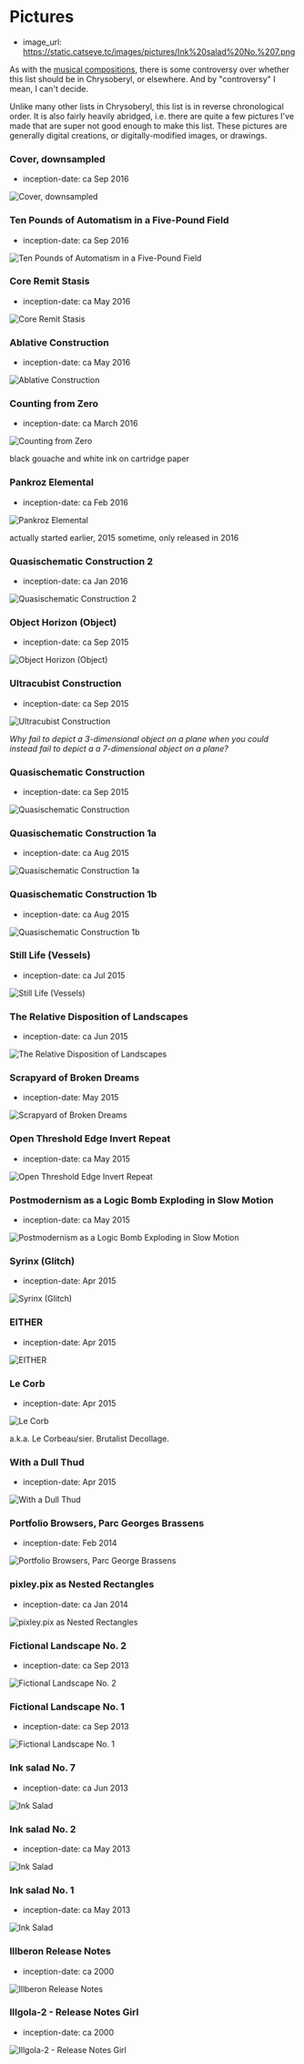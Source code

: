 Pictures
========

*   image_url: https://static.catseye.tc/images/pictures/Ink%20salad%20No.%207.png

As with the [musical compositions](Musical%20Compositions.md), there is some controversy over whether this list
should be in Chrysoberyl, or elsewhere.  And by "controversy" I mean, I can't decide.

Unlike many other lists in Chrysoberyl, this list is in reverse chronological order.  It is also fairly heavily
abridged, i.e. there are quite a few pictures I've made that are super not good enough to make this list.
These pictures are generally digital creations, or digitally-modified images, or drawings.

### Cover, downsampled

*   inception-date: ca Sep 2016

![Cover, downsampled](https://static.catseye.tc/images/pictures/Cover,%20downsampled.jpg)

### Ten Pounds of Automatism in a Five-Pound Field

*   inception-date: ca Sep 2016

![Ten Pounds of Automatism in a Five-Pound Field](https://static.catseye.tc/images/pictures/Ten%20Pounds%20of%20Automatism%20in%20a%20Five-Pound%20Field.jpg)

### Core Remit Stasis

*   inception-date: ca May 2016

![Core Remit Stasis](https://static.catseye.tc/images/pictures/Core%20Remit%20Stasis.jpg)

### Ablative Construction

*   inception-date: ca May 2016

![Ablative Construction](https://static.catseye.tc/images/pictures/Ablative%20Construction.jpg)

### Counting from Zero

*   inception-date: ca March 2016

![Counting from Zero](https://static.catseye.tc/images/pictures/Counting%20from%20Zero.jpg)

black gouache and white ink on cartridge paper

### Pankroz Elemental

*   inception-date: ca Feb 2016

![Pankroz Elemental](https://static.catseye.tc/images/pictures/Pankroz%20Elemental.jpg)

actually started earlier, 2015 sometime, only released in 2016

### Quasischematic Construction 2

*   inception-date: ca Jan 2016

![Quasischematic Construction 2](https://static.catseye.tc/images/pictures/Quasischematic%20Construction%202.jpg)

### Object Horizon (Object)

*   inception-date: ca Sep 2015

![Object Horizon (Object)](https://static.catseye.tc/images/pictures/Object%20Horizon%20%28Object%29.jpg)

### Ultracubist Construction

*   inception-date: ca Sep 2015

![Ultracubist Construction](https://static.catseye.tc/images/pictures/Ultracubist%20Construction.jpg)

_Why fail to depict a 3-dimensional object on a plane when you could instead fail to depict a a 7-dimensional object on a plane?_

### Quasischematic Construction

*   inception-date: ca Sep 2015

![Quasischematic Construction](https://static.catseye.tc/images/pictures/Quasischematic%20Construction.jpg)

### Quasischematic Construction 1a

*   inception-date: ca Aug 2015

![Quasischematic Construction 1a](https://static.catseye.tc/images/pictures/Quasischematic%20Construction%201a.jpg)

### Quasischematic Construction 1b

*   inception-date: ca Aug 2015

![Quasischematic Construction 1b](https://static.catseye.tc/images/pictures/Quasischematic%20Construction%201b.jpg)

### Still Life (Vessels)

*   inception-date: ca Jul 2015

![Still Life (Vessels)](https://static.catseye.tc/images/pictures/Still%20Life%20%28Vessels%29.jpg)

### The Relative Disposition of Landscapes

*   inception-date: ca Jun 2015

![The Relative Disposition of Landscapes](https://static.catseye.tc/images/pictures/The%20Relative%20Disposition%20of%20Landscapes.jpg)

### Scrapyard of Broken Dreams

*   inception-date: May 2015

![Scrapyard of Broken Dreams](https://static.catseye.tc/images/pictures/Scrapyard%20of%20Broken%20Dreams.jpg)

### Open Threshold Edge Invert Repeat

*   inception-date: ca May 2015

![Open Threshold Edge Invert Repeat](https://static.catseye.tc/images/pictures/Open%20Threshold%20Edge%20Invert%20Repeat.jpg)

### Postmodernism as a Logic Bomb Exploding in Slow Motion

*   inception-date: ca May 2015

![Postmodernism as a Logic Bomb Exploding in Slow Motion](https://static.catseye.tc/images/pictures/Postmodernism%20as%20a%20Logic%20Bomb%20Exploding%20in%20Slow%20Motion.jpg)

### Syrinx (Glitch)

*   inception-date: Apr 2015

![Syrinx (Glitch)](https://static.catseye.tc/images/pictures/Syrinx%20%28Glitch%29.jpg)

### EITHER

*   inception-date: Apr 2015

![EITHER](https://static.catseye.tc/images/pictures/EITHER.jpg)

### Le Corb

*   inception-date: Apr 2015

![Le Corb](https://static.catseye.tc/images/pictures/Le%20Corb.jpg)

a.k.a. Le Corbeau/sier.  Brutalist Decollage.

### With a Dull Thud

*   inception-date: Apr 2015

![With a Dull Thud](https://static.catseye.tc/images/pictures/With%20a%20Dull%20Thud.jpg)

### Portfolio Browsers, Parc Georges Brassens

*   inception-date: Feb 2014

![Portfolio Browsers, Parc George Brassens](https://static.catseye.tc/images/pictures/Portfolio%20Browsers,%20Parc%20George%20Brassens.jpg)

### pixley.pix as Nested Rectangles

*   inception-date: ca Jan 2014

![pixley.pix as Nested Rectangles](https://static.catseye.tc/images/generated/Pixley.png)

### Fictional Landscape No. 2

*   inception-date: ca Sep 2013

![Fictional Landscape No. 2](https://static.catseye.tc/images/pictures/Fictional%20Landscape%20No.%202.jpg)

### Fictional Landscape No. 1

*   inception-date: ca Sep 2013

![Fictional Landscape No. 1](https://static.catseye.tc/images/pictures/Fictional%20Landscape%20No.%201.jpg)

### Ink salad No. 7

*   inception-date: ca Jun 2013

![Ink Salad](https://static.catseye.tc/images/pictures/Ink%20salad%20No.%207.png)

### Ink salad No. 2

*   inception-date: ca May 2013

![Ink Salad](https://static.catseye.tc/images/pictures/Ink%20salad%20No.%202.png)

### Ink salad No. 1

*   inception-date: ca May 2013

![Ink Salad](https://static.catseye.tc/images/pictures/Ink%20salad%20No.%201.png)

### Illberon Release Notes

*   inception-date: ca 2000

![Illberon Release Notes](https://catseye.tc/modules/illgol-grand-mal/3.%20Illberon/doc/irl-may.jpg)

### Illgola-2 - Release Notes Girl

*   inception-date: ca 2000

![Illgola-2 - Release Notes Girl](https://catseye.tc/modules/illgol-grand-mal/2.%20Illgola-2/doc/release_notes_girl.gif)
